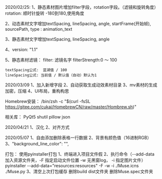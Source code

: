 2020/02/25:
1、静态素材图片增加filter字段，rotation字段。（滤镜和旋转角度）
	rotation: 顺时针旋转 -180到180,使用角度

2、动态素材文字增加textSpacing, lineSpacing, angle, startFrame(开始帧), sourcePath, type : animation_text

3、静态素材文字增加textSpacing, lineSpacing, angle

4、version: "1.1"

5、静态素材滤镜：
	filter: 滤镜名字
	filterStrength:0 ～ 100

	textSpacing公式:	蓝湖值 / 100
	lineSpacing公式: 当前值 / 默认值（自动）默认为1

2020/03/09
1、加入新增字段
2、自动获取生成动效素材目录
3、mv素材的生成加密，压缩
4、UI布局，重构构思

Homebrew安装：
/bin/zsh -c "$(curl -fsSL https://gitee.com/cukai/HomebrewCN/raw/master/Hombrew.sh)"

相关库：
PyQt5 shutil pillow json 

2020/04/21
1、汉化
2、对齐方式

2020/05/07
1、自由添加删除表格一行数据
2、背景有颜色值（16进制RGB）
3、"background_line_color": "",


打包：
使用pyinstaller打包
	1、终端进入项目文件假
	2、执行命令（--add-data 加入资源文件夹，-F 指定启动文件位置 -w 无黑窗log， -i 指定图片文件）
	pyinstaller --add-data="resources:resources" -F -w -i ./Muse.icns ./Muse.py
	3、清空上次打包缓存
		删除build dist文件夹
		删除Muse.spec文件夹